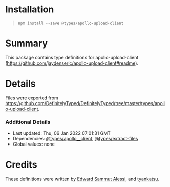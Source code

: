 # Installation
> `npm install --save @types/apollo-upload-client`

# Summary
This package contains type definitions for apollo-upload-client (https://github.com/jaydenseric/apollo-upload-client#readme).

# Details
Files were exported from https://github.com/DefinitelyTyped/DefinitelyTyped/tree/master/types/apollo-upload-client.

### Additional Details
 * Last updated: Thu, 06 Jan 2022 07:01:31 GMT
 * Dependencies: [@types/apollo__client](https://npmjs.com/package/@types/apollo__client), [@types/extract-files](https://npmjs.com/package/@types/extract-files)
 * Global values: none

# Credits
These definitions were written by [Edward Sammut Alessi](https://github.com/Slessi), and [tyankatsu](https://github.com/tyankatsu0105).
